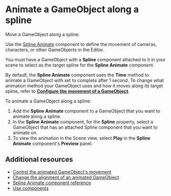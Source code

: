 # Animate a GameObject along a spline

Move a GameObject along a spline.

Use the [Spline Animate](animate-component.md) component to define the movement of cameras, characters, or other GameObjects in the Editor.

You must have a GameObject with a **Spline** component attached to it in your scene to select as the target spline for the **Spline Animate** component.

By default, the **Spline Animate** component uses the **Time** method to animate a GameObject with set to complete after 1 second. To change what animation method your GameObject uses and how it moves along its target spline, refer to **[Configure the movement of a GameObject](animate-movement.md)**.

To animate a GameObject along a spline:

1. Add the **Spline Animate** component to a GameObject that you want to animate along a spline.
1. In the **Spline Animate** component, for the **Spline** property, select a GameObject that has an attached Spline component that you want to animate on.
1. To view the animation in the Scene view, select **Play** in the **Spline Animate** component's **Preview** panel.


## Additional resources

* [Control the animated GameObject's movement](animate-movement.md)
* [Change the alignment of an animated GameObject](animate-alignment.md)
* [Spline Animate component reference](animate-component.md)
* [Use components](xref:UsingComponents)